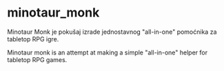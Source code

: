 # minotaur_monk
Minotaur Monk je pokušaj izrade jednostavnog "all-in-one" pomoćnika za tabletop RPG igre.

Minotaur monk is an attempt at making a simple "all-in-one" helper for tabletop RPG games.
